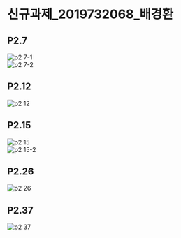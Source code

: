 # 신규과제_2019732068_배경환
P2.7 
---
![p2 7-1](https://github.com/BAEKyungHwanSL/HW/assets/144303882/cf838148-1dbe-48dc-8764-1e98f0a1b1ba)  
![p2 7-2](https://github.com/BAEKyungHwanSL/HW/assets/144303882/ab235369-a6bb-4d03-8b18-01516fce050c)  

P2.12
---
![p2 12](https://github.com/BAEKyungHwanSL/HW/assets/144303882/568736b0-4971-440d-b4ce-c8dfe5093649)   

P2.15
---
![p2 15](https://github.com/BAEKyungHwanSL/HW/assets/144303882/c15cf9a4-5615-4708-937b-b021197717ff)  
![p2 15-2](https://github.com/BAEKyungHwanSL/HW/assets/144303882/da6c48f2-e163-44fc-aea6-278139d795cf)

P2.26
---
![p2 26](https://github.com/BAEKyungHwanSL/HW/assets/144303882/3bbb961c-1177-48a3-960b-0195229c145e)

P2.37
---
![p2 37](https://github.com/BAEKyungHwanSL/HW/assets/144303882/36a2d9eb-ad9e-4947-a737-f658c7ecdfd6)
